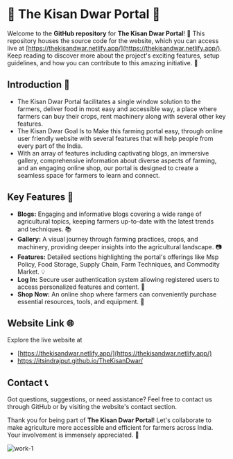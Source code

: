 # 🌾 The Kisan Dwar Portal 🚜

Welcome to the **GitHub repository** for **The Kisan Dwar Portal**! 🎉 This repository houses the source code for the website, which you can access live at [https://thekisandwar.netlify.app/](https://thekisandwar.netlify.app/). Keep reading to discover more about the project's exciting features, setup guidelines, and how you can contribute to this amazing initiative. 🚀

## Introduction 🌱

- The Kisan Dwar Portal facilitates a single window solution to the farmers, deliver food in most easy and accessible way, a place where farmers can buy their crops, rent machinery along with several other key features.
- The Kisan Dwar Goal Is to Make this farming portal easy, through online user friendly website with several features that will help people from every part of the India.
- With an array of features including captivating blogs, an immersive gallery, comprehensive information about diverse aspects of farming, and an engaging online shop, our portal is designed to create a seamless space for farmers to learn and connect.

## Key Features 🌟

- **Blogs:** Engaging and informative blogs covering a wide range of agricultural topics, keeping farmers up-to-date with the latest trends and techniques. 📚
- **Gallery:** A visual journey through farming practices, crops, and machinery, providing deeper insights into the agricultural landscape. 📷
- **Features:** Detailed sections highlighting the portal's offerings like Msp Policy, Food Storage, Supply Chain, Farm Techniques, and Commodity Market. 💡
- **Log In:** Secure user authentication system allowing registered users to access personalized features and content. 🔐
- **Shop Now:** An online shop where farmers can conveniently purchase essential resources, tools, and equipment. 🛒

## Website Link 🌐

Explore the live website at
- [https://thekisandwar.netlify.app/](https://thekisandwar.netlify.app/)
- https://itsindrajput.github.io/TheKisanDwar/

## Contact 📞

Got questions, suggestions, or need assistance? Feel free to contact us through GitHub or by visiting the website's contact section.

Thank you for being part of **The Kisan Dwar Portal**! Let's collaborate to make agriculture more accessible and efficient for farmers across India. Your involvement is immensely appreciated. 🙌

![work-1](https://github.com/itsindrajput/TheKisanDwar/assets/70815899/f8abe26a-0091-49d7-9771-f87d38b36f5e)

